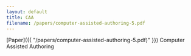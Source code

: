 ```yaml
---
layout: default
title: CAA
filename: /papers/computer-assisted-authoring-5.pdf
---
```

[Paper]({{ "/papers/computer-assisted-authoring-5.pdf)" }})
Computer Assisted Authoring

